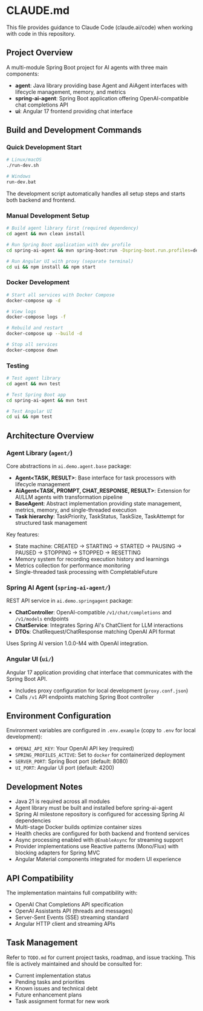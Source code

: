 # CLAUDE.md

This file provides guidance to Claude Code (claude.ai/code) when working with code in this repository.

## Project Overview

A multi-module Spring Boot project for AI agents with three main components:
- **agent**: Java library providing base Agent and AiAgent interfaces with lifecycle management, memory, and metrics
- **spring-ai-agent**: Spring Boot application offering OpenAI-compatible chat completions API
- **ui**: Angular 17 frontend providing chat interface

## Build and Development Commands

### Quick Development Start
```bash
# Linux/macOS
./run-dev.sh

# Windows  
run-dev.bat
```

The development script automatically handles all setup steps and starts both backend and frontend.

### Manual Development Setup
```bash
# Build agent library first (required dependency)
cd agent && mvn clean install

# Run Spring Boot application with dev profile
cd spring-ai-agent && mvn spring-boot:run -Dspring-boot.run.profiles=dev

# Run Angular UI with proxy (separate terminal)
cd ui && npm install && npm start
```

### Docker Development
```bash
# Start all services with Docker Compose
docker-compose up -d

# View logs
docker-compose logs -f

# Rebuild and restart
docker-compose up --build -d

# Stop all services
docker-compose down
```

### Testing
```bash
# Test agent library
cd agent && mvn test

# Test Spring Boot app
cd spring-ai-agent && mvn test

# Test Angular UI
cd ui && npm test
```

## Architecture Overview

### Agent Library (`agent/`)
Core abstractions in `ai.demo.agent.base` package:
- **Agent<TASK, RESULT>**: Base interface for task processors with lifecycle management
- **AiAgent<TASK, PROMPT, CHAT_RESPONSE, RESULT>**: Extension for AI/LLM agents with transformation pipeline
- **BaseAgent**: Abstract implementation providing state management, metrics, memory, and single-threaded execution
- **Task hierarchy**: TaskPriority, TaskStatus, TaskSize, TaskAttempt for structured task management

Key features:
- State machine: CREATED → STARTING → STARTED → PAUSING → PAUSED → STOPPING → STOPPED → RESETTING
- Memory system for recording execution history and learnings
- Metrics collection for performance monitoring
- Single-threaded task processing with CompletableFuture

### Spring AI Agent (`spring-ai-agent/`)
REST API service in `ai.demo.springagent` package:
- **ChatController**: OpenAI-compatible `/v1/chat/completions` and `/v1/models` endpoints
- **ChatService**: Integrates Spring AI's ChatClient for LLM interactions
- **DTOs**: ChatRequest/ChatResponse matching OpenAI API format

Uses Spring AI version 1.0.0-M4 with OpenAI integration.

### Angular UI (`ui/`)
Angular 17 application providing chat interface that communicates with the Spring Boot API.
- Includes proxy configuration for local development (`proxy.conf.json`)
- Calls `/v1` API endpoints matching Spring Boot controller

## Environment Configuration

Environment variables are configured in `.env.example` (copy to `.env` for local development):
- `OPENAI_API_KEY`: Your OpenAI API key (required)
- `SPRING_PROFILES_ACTIVE`: Set to `docker` for containerized deployment
- `SERVER_PORT`: Spring Boot port (default: 8080)
- `UI_PORT`: Angular UI port (default: 4200)

## Development Notes

- Java 21 is required across all modules
- Agent library must be built and installed before spring-ai-agent
- Spring AI milestone repository is configured for accessing Spring AI dependencies
- Multi-stage Docker builds optimize container sizes
- Health checks are configured for both backend and frontend services
- Async processing enabled with `@EnableAsync` for streaming support
- Provider implementations use Reactive patterns (Mono/Flux) with blocking adapters for Spring MVC
- Angular Material components integrated for modern UI experience

## API Compatibility

The implementation maintains full compatibility with:
- OpenAI Chat Completions API specification
- OpenAI Assistants API (threads and messages)
- Server-Sent Events (SSE) streaming standard
- Angular HTTP client and streaming APIs

## Task Management

Refer to `TODO.md` for current project tasks, roadmap, and issue tracking. This file is actively maintained and should be consulted for:
- Current implementation status
- Pending tasks and priorities
- Known issues and technical debt
- Future enhancement plans
- Task assignment format for new work